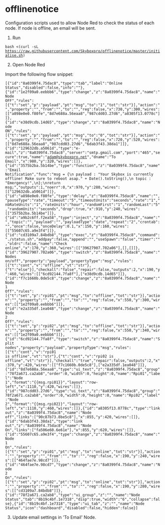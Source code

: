 # offlinenotice

Configuration scripts used to allow Node Red to check the status of each node. If node is offline, an email will be sent.

1. Run 

<code>bash <(curl -sL https://raw.githubusercontent.com/Skyboxpro/offlinenotice/master/initialise.sh)</code>

2. Open Node Red

Import the following flow snippet:

<code>[{"id":"8a0399f4.75dac8","type":"tab","label":"Online Status","disabled":false,"info":""},{"id":"1e2f09a0.eebbb6","type":"change","z":"8a0399f4.75dac8","name":"Node OFF","rules":[{"t":"set","p":"payload","pt":"msg","to":"1","tot":"str"}],"action":"","property":"","from":"","to":"","reg":false,"x":730,"y":300,"wires":[["a898e0e0.f80fe","8d7e688a.56eaa8","987cdd03.27d6","a8305f13.0778c"]]},{"id":"e38d9cdb.14d65","type":"change","z":"8a0399f4.75dac8","name":"Node ON","rules":[{"t":"set","p":"payload","pt":"msg","to":"0","tot":"str"}],"action":"","property":"","from":"","to":"","reg":false,"x":720,"y":520,"wires":[["8d7e688a.56eaa8","987cdd03.27d6","6dab3f43.38da1"]]},{"id":"129632db.a5061d","type":"e-mail","z":"8a0399f4.75dac8","server":"smtp.gmail.com","port":"465","secure":true,"name":"adam@skyboxpro.net","dname":"To Email","x":980,"y":320,"wires":[]},{"id":"3575b2ba.5b14be","type":"function","z":"8a0399f4.75dac8","name":"Email Notification","func":"msg = {\n    payload : \"Your Skybox is currently offline! Make sure to reboot asap.\" + Date().toString(),\n    topic : \"Emergency!\",\n};\nreturn msg;","outputs":1,"noerr":0,"x":970,"y":280,"wires":[["129632db.a5061d"]]},{"id":"a898e0e0.f80fe","type":"delay","z":"8a0399f4.75dac8","name":"","pauseType":"rate","timeout":"5","timeoutUnits":"seconds","rate":"1","nbRateUnits":"1","rateUnits":"hour","randomFirst":"1","randomLast":"5","randomUnits":"seconds","drop":true,"x":910,"y":240,"wires":[["3575b2ba.5b14be"]]},{"id":"a9b2c6ff.f2ea58","type":"inject","z":"8a0399f4.75dac8","name":"","topic":"","payload":"","payloadType":"date","repeat":"2","crontab":"","once":false,"onceDelay":0.1,"x":150,"y":160,"wires":[["55607c65.a9e3f4"]]},{"id":"cd3109a7.84bdb8","type":"exec","z":"8a0399f4.75dac8","command":"./status.sh","addpay":false,"append":"","useSpawn":"false","timer":"","oldrc":false,"name":"Check online","x":170,"y":360,"wires":[["39627907.702a06"],[],[]]},{"id":"39627907.702a06","type":"switch","z":"8a0399f4.75dac8","name":"Nodes on/off","property":"payload","propertyType":"msg","rules":[{"t":"cont","v":"offline","vt":"str"},{"t":"else"}],"checkall":"false","repair":false,"outputs":2,"x":190,"y":460,"wires":[["6cd92144.7fa8f"],["e38d9cdb.14d65"]]},{"id":"f7c1660b.0de5c8","type":"change","z":"8a0399f4.75dac8","name":"Node 1 Off","rules":[{"t":"set","p":"rpi01","pt":"msg","to":"offline","tot":"str"}],"action":"","property":"","from":"","to":"","reg":false,"x":550,"y":300,"wires":[["1e2f09a0.eebbb6"]]},{"id":"e2a335df.1ea048","type":"change","z":"8a0399f4.75dac8","name":"Node 2 Off","rules":[{"t":"set","p":"rpi02","pt":"msg","to":"offline","tot":"str"}],"action":"","property":"","from":"","to":"","reg":false,"x":550,"y":340,"wires":[["1e2f09a0.eebbb6"]]},{"id":"6cd92144.7fa8f","type":"switch","z":"8a0399f4.75dac8","name":"Split nodes","property":"payload","propertyType":"msg","rules":[{"t":"cont","v":"rpi01 is offline","vt":"str"},{"t":"cont","v":"rpi02 is offline","vt":"str"}],"checkall":"true","repair":false,"outputs":2,"x":370,"y":420,"wires":[["f7c1660b.0de5c8"],["e2a335df.1ea048"]]},{"id":"8d7e688a.56eaa8","type":"ui_text","z":"8a0399f4.75dac8","group":"78f2a671.ca2ab8","order":0,"width":0,"height":0,"name":"Rpi01","label":"Node 1","format":"{{msg.rpi01}}","layout":"row-left","x":1110,"y":420,"wires":[]},{"id":"987cdd03.27d6","type":"ui_text","z":"8a0399f4.75dac8","group":"78f2a671.ca2ab8","order":0,"width":0,"height":0,"name":"Rpi02","label":"Node 2","format":"{{msg.rpi02}}","layout":"row-left","x":1110,"y":460,"wires":[]},{"id":"a8305f13.0778c","type":"link out","z":"8a0399f4.75dac8","name":"Node off","links":["90c87b73.8be5c8"],"x":855,"y":420,"wires":[]},{"id":"6dab3f43.38da1","type":"link out","z":"8a0399f4.75dac8","name":"Node On","links":["fa506e60.6e61e"],"x":855,"y":620,"wires":[]},{"id":"55607c65.a9e3f4","type":"change","z":"8a0399f4.75dac8","name":"Node 1 On","rules":[{"t":"set","p":"rpi01","pt":"msg","to":"online","tot":"str"}],"action":"","property":"","from":"","to":"","reg":false,"x":190,"y":240,"wires":[["464fae7e.98cd7"]]},{"id":"464fae7e.98cd7","type":"change","z":"8a0399f4.75dac8","name":"Node 2 On","rules":[{"t":"set","p":"rpi02","pt":"msg","to":"online","tot":"str"}],"action":"","property":"","from":"","to":"","reg":false,"x":190,"y":280,"wires":[["cd3109a7.84bdb8"]]},{"id":"78f2a671.ca2ab8","type":"ui_group","z":"","name":"Node Status","tab":"8b19c4bf.1e7318","disp":true,"width":"6","collapse":false},{"id":"8b19c4bf.1e7318","type":"ui_tab","z":"","name":"Node Status","icon":"dashboard","disabled":false,"hidden":false}]</code>

3. Update email settings in 'To Email' Node.
